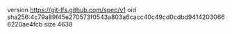 version https://git-lfs.github.com/spec/v1
oid sha256:4c79a89f45e270573f0543a803a6cacc40c49cd0cdbd94142030666220ae4fcb
size 4638
